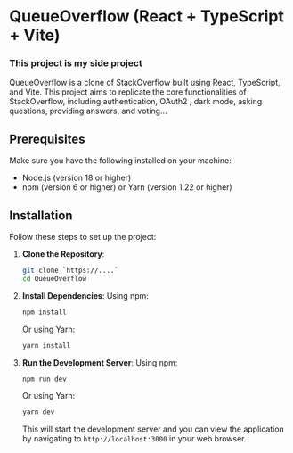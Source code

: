 # QueueOverflow (React + TypeScript + Vite)

### This project is my side project 

QueueOverflow is a clone of StackOverflow built using React, TypeScript, and Vite. This project aims to replicate the core functionalities of StackOverflow, including authentication, OAuth2 , dark mode, asking questions, providing answers, and voting...

## Prerequisites

Make sure you have the following installed on your machine:

- Node.js (version 18 or higher)
- npm (version 6 or higher) or Yarn (version 1.22 or higher)

## Installation

Follow these steps to set up the project:

1. **Clone the Repository**:
    ```sh
    git clone `https://....`
    cd QueueOverflow
    ```

2. **Install Dependencies**:
    Using npm:
    ```sh
    npm install
    ```
    Or using Yarn:
    ```sh
    yarn install
    ```

3. **Run the Development Server**:
    Using npm:
    ```sh
    npm run dev
    ```
    Or using Yarn:
    ```sh
    yarn dev
    ```

    This will start the development server and you can view the application by navigating to `http://localhost:3000` in your web browser.
